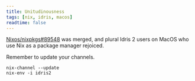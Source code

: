 ```yaml
---
title: Unitudinousness
tags: [nix, idris, macos]
readtime: false
---
```


[Nixos/nixpkgs#89548](https://github.com/NixOS/nixpkgs/pull/89548) was merged, 
and plural Idris 2 users on MacOS who use Nix as a package manager rejoiced.

Remember to update your channels.
```
nix-channel --update
nix-env -i idris2
```

